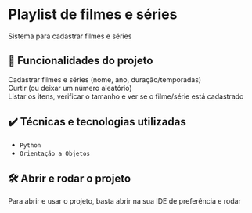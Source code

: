 # Playlist de filmes e séries

Sistema para cadastrar filmes e séries

## 🔨 Funcionalidades do projeto

Cadastrar filmes e séries (nome, ano, duração/temporadas)  
Curtir (ou deixar um número aleatório)  
Listar os itens, verificar o tamanho e ver se o filme/série está cadastrado

## ✔️ Técnicas e tecnologias utilizadas

- `Python`
- `Orientação a Objetos`

## 🛠️ Abrir e rodar o projeto

Para abrir e usar o projeto, basta abrir na sua IDE de preferência e rodar
